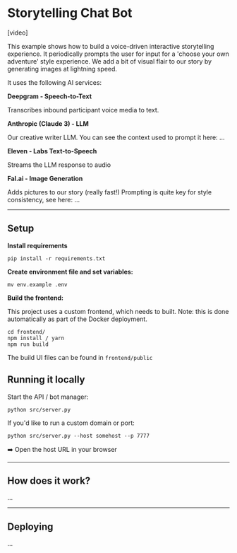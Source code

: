 # Storytelling Chat Bot

[video]

This example shows how to build a voice-driven interactive storytelling experience.
It periodically prompts the user for input for a 'choose your own adventure' style experience.
We add a bit of visual flair to our story by generating images at lightning speed.

It uses the following AI services:

**Deepgram - Speech-to-Text**

Transcribes inbound participant voice media to text.

**Anthropic (Claude 3) - LLM**

Our creative writer LLM. You can see the context used to prompt it here: ...

**Eleven - Labs Text-to-Speech**

Streams the LLM response to audio

**Fal.ai - Image Generation**

Adds pictures to our story (really fast!) Prompting is quite key for style consistency, see here: ...

---

## Setup

**Install requirements**

```
pip install -r requirements.txt
```

**Create environment file and set variables:**

```
mv env.example .env
```

**Build the frontend:**

This project uses a custom frontend, which needs to built. Note: this is done automatically as part of the Docker deployment.

```
cd frontend/
npm install / yarn
npm run build
```

The build UI files can be found in `frontend/public`

## Running it locally

Start the API / bot manager:

`python src/server.py`

If you'd like to run a custom domain or port:

`python src/server.py --host somehost --p 7777`

➡️ Open the host URL in your browser

---

## How does it work?

...

---

## Deploying

...
